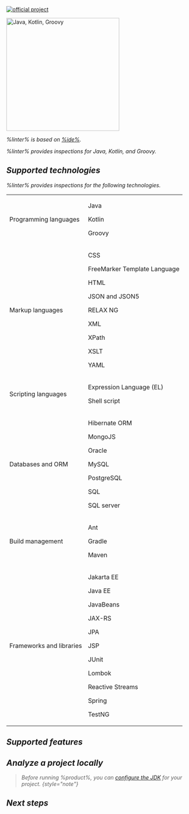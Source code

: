 [//]: # (title: Qodana for JVM)

[![official project](https://jb.gg/badges/official-flat-square.svg)](https://confluence.jetbrains.com/display/ALL/JetBrains+on+GitHub)

<img src="jvm.png" dark-src="jvm_dark.png" alt="Java, Kotlin, Groovy" width="296"/>

<var name="linter" value="Qodana for JVM"/>
<var name="ide" value="IntelliJ IDEA Ultimate"/>
<var name="tech" value="jvm"/>
<var name="docker-image" value="jetbrains/qodana-jvm:2023.3"/>
<var name="config-file" value="qodana-jvm-docker-readme.topic"/>

%linter% is based on [%ide%](https://www.jetbrains.com/idea/). 

<include from="lib_qd.topic" element-id="linter-intro"/>

%linter% provides inspections for Java, Kotlin, and Groovy.

## Supported technologies

%linter% provides inspections for the following technologies.

<table header-style="none">
    <tr>
        <td>Programming languages</td>
        <td>
            <p>Java</p>
            <p>Kotlin</p>
            <p>Groovy</p>
        </td>
    </tr>
    <tr>
        <td>Markup languages</td>
        <td>
            <p>CSS</p>
            <p>FreeMarker Template Language</p>
            <p>HTML</p>
            <p>JSON and JSON5</p>
            <p>RELAX NG</p>
            <p>XML</p>
            <p>XPath</p>
            <p>XSLT</p>
            <p>YAML</p>
        </td>
    </tr>
    <tr>
        <td>Scripting languages</td>
        <td>
            <p>Expression Language (EL)</p>
            <p>Shell script</p>
        </td>
    </tr>
    <tr>
        <td>Databases and ORM</td>
        <td>
            <p>Hibernate ORM</p>
            <p>MongoJS</p>
            <p>Oracle</p>
            <p>MySQL</p>
            <p>PostgreSQL</p>
            <p>SQL</p>
            <p>SQL server</p>
        </td>
    </tr>
    <tr>
        <td>Build management</td>
        <td>
            <p>Ant</p>
            <p>Gradle</p>
            <p>Maven</p>
        </td>
    </tr>
    <tr>
        <td>Frameworks and libraries</td>
        <td>
            <p>Jakarta EE</p>
            <p>Java EE</p>
            <p>JavaBeans</p>
            <p>JAX-RS</p>
            <p>JPA</p>
            <p>JSP</p>
            <p>JUnit</p>
            <p>Lombok</p>
            <p>Reactive Streams</p>
            <p>Spring</p>
            <p>TestNG</p>
        </td>
    </tr>
</table>

## Supported features

<include from="lib_qd.topic" element-id="linters-supported-features" use-filter="empty,jvm"/>

## Analyze a project locally

> Before running %product%, you can [configure the JDK](configure-jdk.md) for your project.
{style="note"}

<include from="lib_qd.topic" element-id="qodana-cli-quickstart" use-filter="non-php,jvm-only,jvm-php,non-gs,other,empty"/>

## Next steps

<include from="lib_qd.topic" element-id="linter-next-steps-footer" use-filter="empty"/>